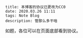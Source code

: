 ```
title: 本博客的协议已更改为CC0
date: 2020.03.26 11:11
tags: Note Blog
description: 管那么多干啥
```

如题，各位可以在页面底部看到协议。
